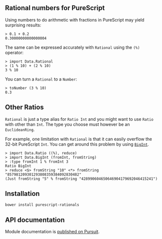Rational numbers for PureScript
-------------------------------

Using numbers to do arithmetic with fractions in PureScript may yield surprising results:

```
> 0.1 + 0.2
0.30000000000000004
```

The same can be expressed accurately with `Rational` using the `(%)` operator:

```
> import Data.Rational
> (1 % 10) + (2 % 10)
3 % 10
```

You can turn a `Rational` to a `Number`:

```
> toNumber (3 % 10)
0.3
```

## Other Ratios

`Rational` is just a type alias for `Ratio Int` and you might want to use
`Ratio` with other than `Int`. The type you choose must however be an `EuclideanRing`.

For example, one limitation with `Rational` is that it can easily overflow
the 32-bit PureScript `Int`. You can get around this problem by using
[`BigInt`](https://pursuit.purescript.org/packages/purescript-bigints/3.1.0/docs/Data.BigInt#t:BigInt).

```
> import Data.Ratio ((%), reduce)
> import Data.BigInt (fromInt, fromString)
> :type fromInt 1 % fromInt 3
Ratio BigInt
> reduce <$> fromString "10" <*> fromString "857981209301293808359384092830482"
(Just fromString "5" % fromString "428990604650646904179692046415241")
```

## Installation

```
bower install purescript-rationals
```

## API documentation

Module documentation is [published on Pursuit](http://pursuit.purescript.org/packages/purescript-rationals/).
